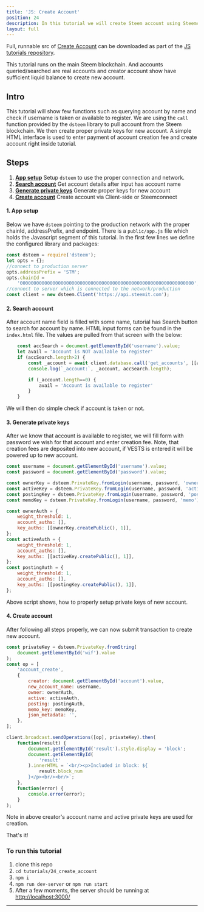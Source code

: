 ```yaml
---
title: 'JS: Create Account'
position: 24
description: In this tutorial we will create Steem account using Steemconnect as well as with Clientside signing method
layout: full
---              
```

<span class="fa-pull-left top-of-tutorial-repo-link"><span class="first-word">Full</span>, runnable src of [Create Account](https://github.com/steemit/devportal-tutorials-js/tree/master/tutorials/24_create_account) can be downloaded as part of the [JS tutorials repository](https://github.com/steemit/devportal-tutorials-js).</span>
<br>



This tutorial runs on the main Steem blockchain. And accounts queried/searched are real accounts and creator account show have sufficient liquid balance to create new account.

## Intro

This tutorial will show few functions such as querying account by name and check if username is taken or available to register. We are using the `call` function provided by the `dsteem` library to pull account from the Steem blockchain. We then create proper private keys for new account. A simple HTML interface is used to enter payment of account creation fee and create account right inside tutorial.

## Steps

1.  [**App setup**](#app-setup) Setup `dsteem` to use the proper connection and network.
2.  [**Search account**](#search-account) Get account details after input has account name
3.  [**Generate private keys**](#generate-keys) Generate proper keys for new account
4.  [**Create account**](#create-account) Create account via Client-side or Steemconnect

#### 1. App setup <a name="app-setup"></a>

Below we have `dsteem` pointing to the production network with the proper chainId, addressPrefix, and endpoint. There is a `public/app.js` file which holds the Javascript segment of this tutorial. In the first few lines we define the configured library and packages:

```javascript
const dsteem = require('dsteem');
let opts = {};
//connect to production server
opts.addressPrefix = 'STM';
opts.chainId =
    '0000000000000000000000000000000000000000000000000000000000000000';
//connect to server which is connected to the network/production
const client = new dsteem.Client('https://api.steemit.com');
```

#### 2. Search account <a name="search-account"></a>

After account name field is filled with some name, tutorial has Search button to search for account by name. HTML input forms can be found in the `index.html` file. The values are pulled from that screen with the below:

```javascript
    const accSearch = document.getElementById('username').value;
    let avail = 'Account is NOT available to register'
    if (accSearch.length>2) {
        const _account = await client.database.call('get_accounts', [[accSearch]]);
        console.log(`_account:`, _account, accSearch.length);

        if (_account.length==0) {
            avail = 'Account is available to register'
        }
    }
```

We will then do simple check if account is taken or not.

#### 3. Generate private keys <a name="generate-keys"></a>

After we know that account is available to register, we will fill form with password we wish for that account and enter creation fee. Note, that creation fees are deposited into new account, if VESTS is entered it will be powered up to new account.

```javascript
const username = document.getElementById('username').value;
const password = document.getElementById('password').value;

const ownerKey = dsteem.PrivateKey.fromLogin(username, password, 'owner');
const activeKey = dsteem.PrivateKey.fromLogin(username, password, 'active');
const postingKey = dsteem.PrivateKey.fromLogin(username, password, 'posting');
const memoKey = dsteem.PrivateKey.fromLogin(username, password, 'memo');

const ownerAuth = {
    weight_threshold: 1,
    account_auths: [],
    key_auths: [[ownerKey.createPublic(), 1]],
};
const activeAuth = {
    weight_threshold: 1,
    account_auths: [],
    key_auths: [[activeKey.createPublic(), 1]],
};
const postingAuth = {
    weight_threshold: 1,
    account_auths: [],
    key_auths: [[postingKey.createPublic(), 1]],
};
```

Above script shows, how to properly setup private keys of new account.

#### 4. Create account <a name="create-account"></a>

After following all steps properly, we can now submit transaction to create new account.

```javascript
const privateKey = dsteem.PrivateKey.fromString(
    document.getElementById('wif').value
);
const op = [
    'account_create',
    {
        creator: document.getElementById('account').value,
        new_account_name: username,
        owner: ownerAuth,
        active: activeAuth,
        posting: postingAuth,
        memo_key: memoKey,
        json_metadata: '',
    },
];

client.broadcast.sendOperations([op], privateKey).then(
    function(result) {
        document.getElementById('result').style.display = 'block';
        document.getElementById(
            'result'
        ).innerHTML = `<br/><p>Included in block: ${
            result.block_num
        }</p><br/><br/>`;
    },
    function(error) {
        console.error(error);
    }
);
```

Note in above creator's account name and active private keys are used for creation.

That's it!

### To run this tutorial

1.  clone this repo
1.  `cd tutorials/24_create_account`
1.  `npm i`
1.  `npm run dev-server` or `npm run start`
1.  After a few moments, the server should be running at [http://localhost:3000/](http://localhost:3000/)

---

